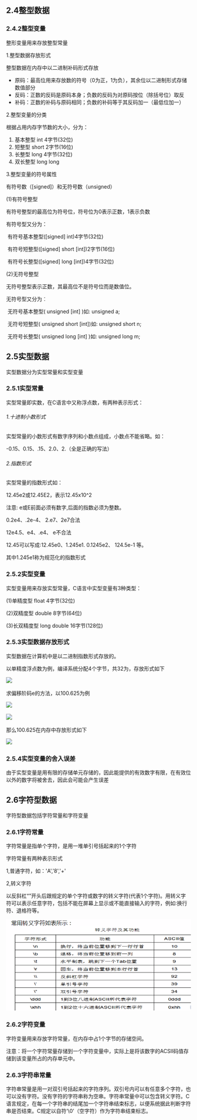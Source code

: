 ## 2.4整型数据

###   2.4.2整型变量

整形变量用来存放整型常量

1.整型数据存放形式

整型数据在内存中以二进制补码形式存放

- 原码：最高位用来存放数的符号（0为正，1为负），其余位以二进制形式存储数值部分
- 反码：正数的反码是原码本身；负数的反码为对原码按位（除括号位）取反
- 补码：正数的补码与原码相同；负数的补码等于其反码加一（最低位加一）

2.整型变量的分类

根据占用内存字节数的大小，分为：

1. 基本整型 int  4字节(32位)
2. 短整型 short  2字节(16位)
3. 长整型 long  4字节(32位)
4. 双长整型 long long

3.整型变量的符号属性

有符号数（[signed]）和无符号数（unsigned）

(1)有符号整型

有符号整型的最高位为符号位，符号位为0表示正数，1表示负数

有符号型又分为：

​			有符号基本整型([signed] int)4字节(32位) 

​			有符号短整型([signed] short [int])2字节(16位)

​			有符号长整型([signed] long [int])4字节(32位)

(2)无符号整型

无符号整型表示正数，其最高位不是符号位而是数值位。

无符号型又分为︰

​			无符号基本整型( unsigned [int] )如: unsigned a;

​			无符号短整型( unsigned short [int])如: unsigned short n;

​			无符号长整型( unsigned long [int] )如: unsigned long m;

## 2.5实型数据

实型数据分为实型常量和实型变量

### 2.5.1实型常量

实型常量即实数，在C语言中又称浮点数，有两种表示形式：

###### 1.十进制小数形式

实型常量的小数形式有数字序列和小数点组成，小数点不能省略。如：

-0.15、0.15、.15、2.0、2.（全是正确的写法）

###### 2.指数形式

实型常量的指数形式如：

12.45e2或12.45E2，表示12.45x10^2

注意: e或E前面必须有数字,后面的指数必须为整数。

0.2e4、.2e-4、 2.e7、2e7合法

12e4.5、e4、.e4、 e不合法

12.45可以写成:12.45e0、1.245e1. 0.1245e2、 124.5e-1 等。

其中1.245e1称为规范化的指数形式

### 2.5.2实型变量

实型变量用来存放实型常量，C语言中实型变量有3种类型：

(1)单精度型 float 4字节(32位)

(2)双精度型 double 8字节(64位)

(3)长双精度型 long double 16字节(128位)

### 2.5.3实型数据存放形式

实型数据在计算机中是以二进制指数形式存放的。

以单精度浮点数为例，编译系统分配4个字节，共32为，存放形式如下

![](https://i.loli.net/2021/02/07/vStZ7wm4cjWrb5u.png)

求偏移阶码e的方法，以100.625为例

![](https://i.loli.net/2021/02/07/xVgvh2JUERuYFmO.png)

![](E:\TyporaMakedown文件\C语言复习\C语言照片\第二章数据类型\求偏移阶码e.png)

那么100.625在内存中存放形式如下

![](https://i.loli.net/2021/02/07/mhVfHkeIoML86XE.png)

### 2.5.4实型变量的舍入误差

由于实型变量是用有限的存储单元存储的，因此能提供的有效数字有限，在有效位以外的数字将被舍去，因此会可能会产生误差

## 2.6字符型数据

字符型数据包括字符常量和字符变量

### 2.6.1字符常量

字符常量是指单个字符，是用一堆单引号括起来的1个字符

字符常量有两种表示形式

1,普通字符，如：'A','8','+'

2,转义字符

​			以反斜杠“”开头后跟规定的单个字符或数字的转义字符(代表1个字符)。用转义字符可以表示任意字符，包括不能在屏幕上显示或不能直接输入的字符，例如∶换行符、退格符等。

![](https://raw.githubusercontent.com/gzw020307/Typora-s-Images/main/img/20210210194025.png)

### 2.6.2字符变量

字符变量用来存放字符常量，在内存中占1个字节的存储空间。

注意：将一个字符常量存储到一个字符变量中，实际上是将该数字的ACSⅡ码值存储到该变量所占的内存单元中。

### 2.6.3字符串常量

字符串常量是用一对双引号括起来的字符序列。双引号内可以有任意多个字符，也可以没有字符。没有字符的字符串称为空串。字符串常量中可以包含转义字符。C语言规定，在每一个字符串的结尾加一个字符串结束标志，以便系统据此判断字符串是否结束。C规定以自符‘\0’（空字符）作为字符串结束标志。

 
